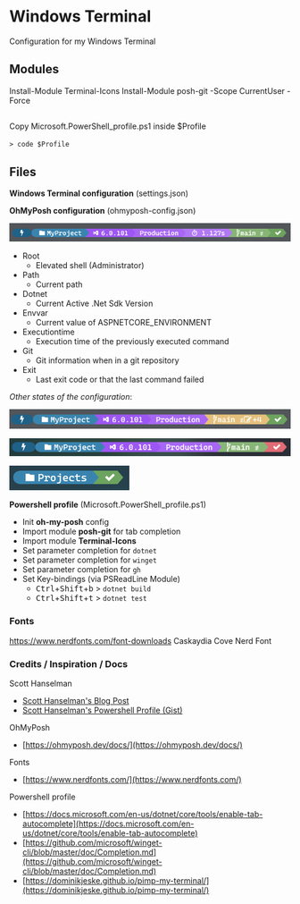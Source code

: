 # Windows Terminal

Configuration for my Windows Terminal


## Modules
Install-Module Terminal-Icons
Install-Module posh-git -Scope CurrentUser -Force

##
Copy Microsoft.PowerShell_profile.ps1 inside $Profile

`> code $Profile`


## Files

**Windows Terminal configuration** (settings.json)

**OhMyPosh configuration** (ohmyposh-config.json)

![OhMyPosh segments](./Assets/OhMyPosh_1.png)

- Root
  - Elevated shell (Administrator)
- Path
  - Current path
- Dotnet
  - Current Active .Net Sdk Version
- Envvar
  - Current value of ASPNETCORE_ENVIRONMENT
- Executiontime
  - Execution time of the previously executed command
- Git
  - Git information when in a git repository
- Exit
  - Last exit code or that the last command failed

_Other states of the configuration_:

![OhMyPosh segments](./Assets/OhMyPosh_2.png)

![OhMyPosh segments](./Assets/OhMyPosh_3.png)

![OhMyPosh segments](./Assets/OhMyPosh_4.png)


**Powershell profile** (Microsoft.PowerShell_profile.ps1)

- Init __oh-my-posh__ config
- Import module __posh-git__ for tab completion
- Import module __Terminal-Icons__
- Set parameter completion for ```dotnet```
- Set parameter completion for ```winget```
- Set parameter completion for ```gh```
- Set Key-bindings (via PSReadLine Module)
  - <kbd>Ctrl</kbd>+<kbd>Shift</kbd>+<kbd>b</kbd> > ```dotnet build```
  - <kbd>Ctrl</kbd>+<kbd>Shift</kbd>+<kbd>t</kbd> > ```dotnet test```


### Fonts
https://www.nerdfonts.com/font-downloads
Caskaydia Cove Nerd Font

### Credits / Inspiration / Docs

Scott Hanselman
- [Scott Hanselman's Blog Post](https://www.hanselman.com/blog/my-ultimate-powershell-prompt-with-oh-my-posh-and-the-windows-terminal)
- [Scott Hanselman's Powershell Profile (Gist)](https://gist.github.com/shanselman/25f5550ad186189e0e68916c6d7f44c3)

OhMyPosh
- [https://ohmyposh.dev/docs/](https://ohmyposh.dev/docs/)

Fonts
- [https://www.nerdfonts.com/](https://www.nerdfonts.com/)

Powershell profile
- [https://docs.microsoft.com/en-us/dotnet/core/tools/enable-tab-autocomplete](https://docs.microsoft.com/en-us/dotnet/core/tools/enable-tab-autocomplete)
- [https://github.com/microsoft/winget-cli/blob/master/doc/Completion.md](https://github.com/microsoft/winget-cli/blob/master/doc/Completion.md)
- [https://dominikjeske.github.io/pimp-my-terminal/](https://dominikjeske.github.io/pimp-my-terminal/)
